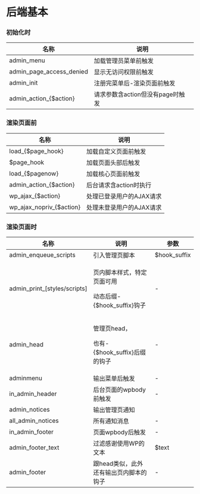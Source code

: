 # 后端基本

### 初始化时 <a href="#hou-tai-ji-ben-gou-zi" id="hou-tai-ji-ben-gou-zi"></a>

| 名称                          | 说明                    |
| --------------------------- | --------------------- |
| admin\_menu                 | 加载管理员菜单前触发            |
| admin\_page\_access\_denied | 显示无访问权限前触发            |
| admin\_init                 | 注册完菜单后-渲染页面前触发        |
| admin\_action\_{$action}    | 请求参数含action但没有page时触发 |

### 渲染页面前 <a href="#hou-tai-ye-mian-gou-zi" id="hou-tai-ye-mian-gou-zi"></a>

| 名称                          | 说明             |
| --------------------------- | -------------- |
| load\_{$page\_hook}         | 加载自定义页面前触发     |
| $page\_hook                 | 加载页面头部后触发      |
| load\_{$pagenow}            | 加载核心页面前触发      |
| admin\_action\_{$action}    | 后台请求含action时执行 |
| wp\_ajax\_{$action}         | 处理已登录用户的AJAX请求 |
| wp\_ajax\_nopriv\_{$action} | 处理未登录用户的AJAX请求 |

### 渲染页面时 <a href="#hou-tai-ye-mian-bu-fen-gou-zi" id="hou-tai-ye-mian-bu-fen-gou-zi"></a>

| 名称                              | 说明                                               | 参数            |
| ------------------------------- | ------------------------------------------------ | ------------- |
| admin\_enqueue\_scripts         | 引入管理页脚本                                          | $hook\_suffix |
| admin\_print\_\[styles/scripts] | <p>页内脚本样式，特定页面可用</p><p>动态后缀-{$hook_suffix}钩子</p> | -             |
| admin\_head                     | <p>管理页head，</p><p>也有-{$hook_suffix}后缀的钩子</p>     | -             |
| adminmenu                       | 输出菜单后触发                                          | -             |
| in\_admin\_header               | 后台页面的wpbody前触发                                   | -             |
| admin\_notices                  | 输出管理页通知                                          |               |
| all\_admin\_notices             | 所有通知消息                                           | -             |
| in\_admin\_footer               | 页面wpbody后触发                                      | -             |
| admin\_footer\_text             | 过滤感谢使用WP的文本                                      | $text         |
| admin\_footer                   | 跟head类似，此外还有输出页内脚本的钩子                            | -             |
